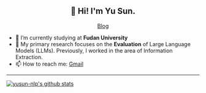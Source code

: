 <h2 align="center">👋 Hi! I'm Yu Sun.</h2>
<p align="center">
  <a href="https://yusun-nlp.github.io/">Blog</a>
</p>


- 🔭 I’m currently studying at **Fudan University**
- 🌱 My primary research focuses on the **Evaluation** of Large Language Models (LLMs). Previously, I worked in the area of Information Extraction.
- 📫 How to reach me: [Gmail](mailto:yusun.nlp@gmail.com)

-------

[![yusun-nlp's github stats](https://github-readme-stats.vercel.app/api?username=yusun-nlp&show_icons=true&theme=tokyonight)](https://github.com/yusun-nlp)
